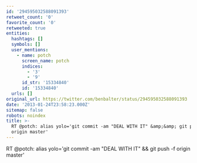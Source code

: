 ```yaml
---
id: '294595032588091393'
retweet_count: '0'
favorite_count: '0'
retweeted: true
entities:
  hashtags: []
  symbols: []
  user_mentions:
    - name: potch
      screen_name: potch
      indices:
        - '3'
        - '9'
      id_str: '15334840'
      id: '15334840'
  urls: []
original_url: https://twitter.com/benbalter/status/294595032588091393
date: '2013-01-24T23:58:23.000Z'
sitemap: false
robots: noindex
title: >-
  RT @potch: alias yolo='git commit -am "DEAL WITH IT" &amp;&amp; git push -f
  origin master'
---
```


RT @potch: alias yolo='git commit -am "DEAL WITH IT" &amp;&amp; git push -f origin master'